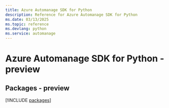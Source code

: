 ```yaml
---
title: Azure Automanage SDK for Python
description: Reference for Azure Automanage SDK for Python
ms.date: 03/13/2025
ms.topic: reference
ms.devlang: python
ms.service: automanage
---
```

# Azure Automanage SDK for Python - preview
## Packages - preview
[!INCLUDE [packages](automanage-index.md)]